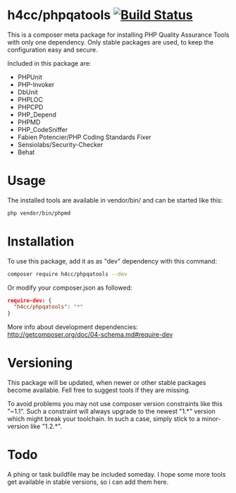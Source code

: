 h4cc/phpqatools [![Build Status](https://travis-ci.org/h4cc/phpqatools.png?branch=master)](https://travis-ci.org/h4cc/phpqatools)
==========

This is a composer meta package for installing PHP Quality Assurance Tools with only one dependency.
Only stable packages are used, to keep the configuration easy and secure.

Included in this package are:
- PHPUnit
- PHP-Invoker
- DbUnit
- PHPLOC
- PHPCPD
- PHP_Depend
- PHPMD
- PHP_CodeSniffer
- Fabien Potencier/PHP Coding Standards Fixer
- Sensiolabs/Security-Checker
- Behat


# Usage

The installed tools are available in vendor/bin/ and can be started like this:

```bash
php vendor/bin/phpmd
```

# Installation

To use this package, add it as as "dev" dependency with this command:

```bash
composer require h4cc/phpqatools --dev
```

Or modify your composer.json as followed:

```json
require-dev: {
  "h4cc/phpqatools": "*"
}
```

More info about development dependencies: http://getcomposer.org/doc/04-schema.md#require-dev


# Versioning

This package will be updated, when newer or other stable packages become available. Fell free to suggest tools if they are missing.

To avoid problems you may not use composer version constraints like this "~1.1". Such a constraint will always upgrade to the newest "1.\*" version which might break your toolchain.
In such a case, simply stick to a minor-version like "1.2.\*".


# Todo

A phing or task buildfile may be included someday.
I hope some more tools get available in stable versions, so i can add them here.
